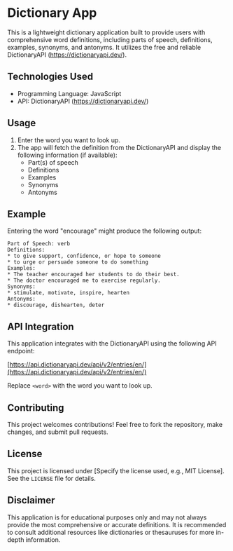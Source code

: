 # Dictionary App

This is a lightweight dictionary application built to provide users with comprehensive word definitions, including parts of speech, definitions, examples, synonyms, and antonyms. It utilizes the free and reliable DictionaryAPI (https://dictionaryapi.dev/).

## Technologies Used

* Programming Language: JavaScript
* API: DictionaryAPI (https://dictionaryapi.dev/)


## Usage

1. Enter the word you want to look up.
2. The app will fetch the definition from the DictionaryAPI and display the following information (if available):
    * Part(s) of speech
    * Definitions
    * Examples
    * Synonyms
    * Antonyms

## Example

Entering the word "encourage" might produce the following output:

```
Part of Speech: verb
Definitions:
* to give support, confidence, or hope to someone
* to urge or persuade someone to do something
Examples:
* The teacher encouraged her students to do their best.
* The doctor encouraged me to exercise regularly.
Synonyms:
* stimulate, motivate, inspire, hearten
Antonyms:
* discourage, dishearten, deter
```

## API Integration

This application integrates with the DictionaryAPI using the following API endpoint:


[https://api.dictionaryapi.dev/api/v2/entries/en/](https://api.dictionaryapi.dev/api/v2/entries/en/)<word>


Replace `<word>` with the word you want to look up.

## Contributing

This project welcomes contributions! Feel free to fork the repository, make changes, and submit pull requests. 

## License

This project is licensed under [Specify the license used, e.g., MIT License]. See the `LICENSE` file for details.

## Disclaimer

This application is for educational purposes only and may not always provide the most comprehensive or accurate definitions. It is recommended to consult additional resources like dictionaries or thesauruses for more in-depth information.

